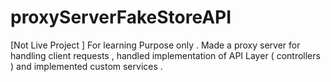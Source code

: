 # proxyServerFakeStoreAPI
[Not Live Project ] For learning Purpose only . Made a proxy server for handling client requests , handled implementation of API Layer ( controllers ) and implemented custom services .
